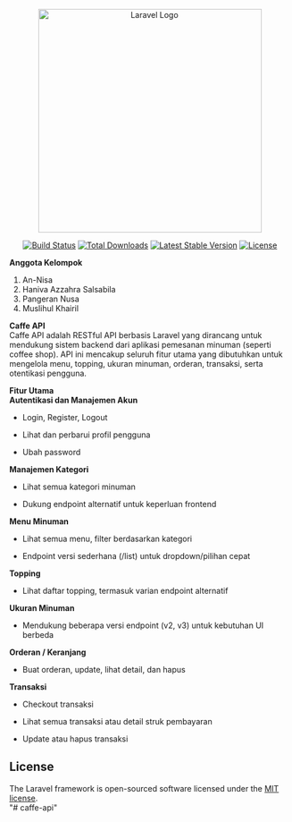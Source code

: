 <p align="center"><a href="https://laravel.com" target="_blank"><img src="https://raw.githubusercontent.com/laravel/art/master/logo-lockup/5%20SVG/2%20CMYK/1%20Full%20Color/laravel-logolockup-cmyk-red.svg" width="400" alt="Laravel Logo"></a></p>

<p align="center">
<a href="https://github.com/laravel/framework/actions"><img src="https://github.com/laravel/framework/workflows/tests/badge.svg" alt="Build Status"></a>
<a href="https://packagist.org/packages/laravel/framework"><img src="https://img.shields.io/packagist/dt/laravel/framework" alt="Total Downloads"></a>
<a href="https://packagist.org/packages/laravel/framework"><img src="https://img.shields.io/packagist/v/laravel/framework" alt="Latest Stable Version"></a>
<a href="https://packagist.org/packages/laravel/framework"><img src="https://img.shields.io/packagist/l/laravel/framework" alt="License"></a>
</p>

**Anggota Kelompok**
1. An-Nisa
2. Haniva Azzahra Salsabila
3. Pangeran Nusa
4. Muslihul Khairil

**Caffe API**  
Caffe API adalah RESTful API berbasis Laravel yang dirancang untuk mendukung sistem backend dari aplikasi pemesanan minuman (seperti coffee shop). API ini mencakup seluruh fitur utama yang dibutuhkan untuk mengelola menu, topping, ukuran minuman, orderan, transaksi, serta otentikasi pengguna.

**Fitur Utama**  
**Autentikasi dan Manajemen Akun**

- Login, Register, Logout
    
- Lihat dan perbarui profil pengguna
    
- Ubah password
    

**Manajemen Kategori**

- Lihat semua kategori minuman
    
- Dukung endpoint alternatif untuk keperluan frontend
    

**Menu Minuman**

- Lihat semua menu, filter berdasarkan kategori
    
- Endpoint versi sederhana (/list) untuk dropdown/pilihan cepat
    

**Topping**

- Lihat daftar topping, termasuk varian endpoint alternatif
    

**Ukuran Minuman**

- Mendukung beberapa versi endpoint (v2, v3) untuk kebutuhan UI berbeda
    

**Orderan / Keranjang**

- Buat orderan, update, lihat detail, dan hapus
    

**Transaksi**

- Checkout transaksi
    
- Lihat semua transaksi atau detail struk pembayaran
    
- Update atau hapus transaksi
    

## License

The Laravel framework is open-sourced software licensed under the [MIT license](https://opensource.org/licenses/MIT).  
"# caffe-api"
